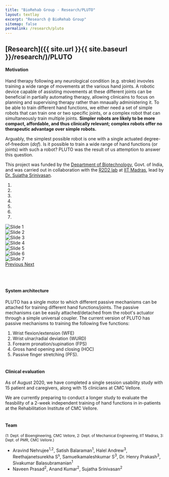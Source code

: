 ```yaml
---
title: "BioRehab Group - Research/PLUTO"
layout: textlay
excerpt: "Research @ BioRehab Group"
sitemap: false
permalink: /research/pluto
---
```


## [Research]({{ site.url }}{{ site.baseurl }}/research/)/PLUTO


#### Motivation
Hand therapy following any neurological condition (e.g. stroke) invovles training a wide range of movements at the various hand joints. A robotic device capable of assisting movements at these different joints can be beneficial in partially automating therapy, allowing clinicains to focus on planning and supervising therapy rather than mnaually administering it. To be able to train different hand functions, we either need a set of simple robots that can train one or two specific joints, or a complex robot that can simultaneously train multiple joints. **Simpler robots are likely to be more compact, affordable, and thus clinically relevant; complex robots offer no therapeutic advantage over simple robots.**

Arguably, the simplest possible robot is one with a single actuated degree-of-freedom (_dof_). Is it possible to train a wide range of hand functions (or joints) with such a robot? PLUTO was the result of us attemption to answer this question.

This project was funded by the [Department of Biotechnology](http://dbtindia.gov.in/), Govt. of India, and was carried out in collaboration with the [R2D2 lab](https://sites.google.com/view/r2d2website/) at [IIT Madras](https://www.iitm.ac.in/), lead by [Dr. Sujatha Srinivasan](https://sites.google.com/view/r2d2website/people?authuser=0).

<div markdown="0" id="carousel" class="carousel slide" data-ride="carousel" data-interval="2500" data-pause="hover" >
    <!-- Menu -->
    <ol class="carousel-indicators">
        <li data-target="#carousel" data-slide-to="0" class="active"></li>
        <li data-target="#carousel" data-slide-to="1"></li>
        <li data-target="#carousel" data-slide-to="2"></li>
        <li data-target="#carousel" data-slide-to="3"></li>
        <li data-target="#carousel" data-slide-to="4"></li>
        <li data-target="#carousel" data-slide-to="5"></li>
        <li data-target="#carousel" data-slide-to="6"></li>
    </ol>
    <!-- Items -->
    <div class="carousel-inner" markdown="0">
        <div class="item active">
            <img src="{{ site.url }}{{ site.baseurl }}/images/pluto/pluto-icon.png" alt="Slide 1" />
        </div>
        <div class="item">
            <img src="{{ site.url }}{{ site.baseurl }}/images/pluto/pluto-icon.png" alt="Slide 2" />
        </div>
        <div class="item">
            <img src="{{ site.url }}{{ site.baseurl }}/images/pluto/pluto-icon.png" alt="Slide 3" />
        </div>
        <div class="item">
            <img src="{{ site.url }}{{ site.baseurl }}/images/pluto/pluto-icon.png" alt="Slide 4" />
        </div>
        <div class="item">
            <img src="{{ site.url }}{{ site.baseurl }}/images/pluto/pluto-icon.png" alt="Slide 5" />
        </div>
        <div class="item">
            <img src="{{ site.url }}{{ site.baseurl }}/images/pluto/pluto-icon.png" alt="Slide 6" />
        </div>       
         <div class="item">
            <img src="{{ site.url }}{{ site.baseurl }}/images/pluto/pluto-icon.png" alt="Slide 7" />
        </div>
    </div>
  <a class="left carousel-control" href="#carousel" role="button" data-slide="prev">
    <span class="glyphicon glyphicon-chevron-left" aria-hidden="true"></span>
    <span class="sr-only">Previous</span>
  </a>
  <a class="right carousel-control" href="#carousel" role="button" data-slide="next">
    <span class="glyphicon glyphicon-chevron-right" aria-hidden="true"></span>
    <span class="sr-only">Next</span>
  </a>
</div>

<br /> <br /> 

#### System architecture
PLUTO has a single motor to which different passive mechanisms can be attached for training different hand functions/joints. The passive mechanisms can be easily attached/detached from the robot's actuator through a simple universal coupler. The current version of PLUTO has passive mechanisms to training the following five functions:
  1.	Wrist flexion/extension (WFE)
  2.	Wrist ulnar/radial deviation (WURD)
  3.	Forearm pronation/supination (FPS)
  4.	Gross hand opening and closing (HOC) 
  5.	Passive finger stretching (PFS). 
<br /> <br />

#### Clinical evaluation
As of August 2020, we have completed a single session usability study with 15 patient and caregivers, along with 15 clinicians at CMC Vellore.

We are currently preparing to conduct a longer study to evaluate the feasbility of a 2-week independent training of hand functions in in-patients at the Rehabilitation Institute of CMC Vellore. 
<br /> <br />

#### Team
<sup>(1: Dept. of Bioengineering, CMC Vellore, 2: Dept. of Mechanical Engineering, IIT Madras, 3: Dept. of PMR, CMC Vellore.)</sup>
  - Aravind Nehrujee<sup>1,2</sup>, Satish Balaraman<sup>1</sup>, Halel Andrew<sup>3</sup>, Reethajanetsurekha S<sup>s</sup>, Samuelkamaleshkumar S<sup>3</sup>, Dr. Henry Prakash<sup>3</sup>, Sivakumar Balasubramanian<sup>1</sup>
  - Naveen Prasad<sup>2</sup>, Anand Kumar<sup>2</sup>, Sujatha Srinivasan<sup>2</sup>

